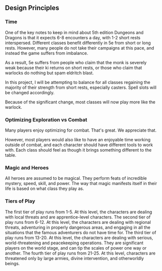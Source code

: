 ## Design Principles

### Time
One of the key notes to keep in mind about 5th edition Dungeons and Dragons is that it expects 6-8 encounters a day, with 1-2 short rests interspersed. Different classes benefit differently in 5e from short or long rests. However, many people do not take their campaigns at this pace, and instead the game suffers from imbalance.

As a result, 5e suffers from people who claim that the monk is severely weak because their ki returns on short rests, or those who claim that warlocks do nothing but spam eldritch blast. 

In this project, I will be attempting to balance for all classes regaining the majority of their strength from short rests, especially casters. Spell slots will be changed accordingly.

Because of the significant change, most classes will now play more like the warlock.

### Optimizing Exploration vs Combat
Many players enjoy optimizing for combat.
That's great. We appreciate that.

However, most players would also like to have an enjoyable time working outside of combat, and each character should have different tools to work with. Each class should feel as though it brings something different to the table.

### Magic and Heroes
All heroes are assumed to be magical. They perform feats of incredible mystery, speed, skill, and power. The way that magic manifests itself in their life is based on what class they play as.

### Tiers of Play
The first tier of play runs from 1-5. At this level, the characters are dealing with local threats and are apprentice-level characters.
The second tier of play runs from 6-12. At this level, the characters are dealing with regional threats, adventuring in properly dangerous areas, and engaging in all the situations that the famous adventurers do not have time for.
The third tier of play runs from 13-20. At this level, the characters are dealing with serious, world-threatening and peacekeeping operations. They are significant players on the world stage, and can tip the scales of power one way or another.
The fourth tier of play runs from 21-25. At this level, characters are threatened only by large armies, divine intervention, and otherworldly beings. 